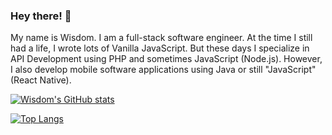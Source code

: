 ### Hey there! 👋

My name is Wisdom. I am a full-stack software engineer. At the time I still had a life, I wrote lots of Vanilla JavaScript. But these days I specialize in API Development using PHP and sometimes JavaScript (Node.js). However, I also develop mobile software applications using Java or still "JavaScript" (React Native).

[![Wisdom's GitHub stats](https://github-readme-stats.vercel.app/api?username=iamwizzdom&count_private=true&show_icons=true&theme=dracula)](https://github.com/anuraghazra/github-readme-stats)

[![Top Langs](https://github-readme-stats.vercel.app/api/top-langs/?username=iamwizzdom&layout=compact&theme=dracula&count_private=true)](https://github.com/anuraghazra/github-readme-stats)
